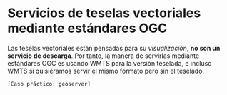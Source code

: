 # Servicios de teselas vectoriales mediante estándares OGC

Las teselas vectoriales están pensadas para su *visualización*, **no son un servicio de descarga**. Por tanto, la
manera de servirlas mediante estándares OGC es usando WMTS para la versión teselada, e incluso WMTS si quisiéramos
servir el mismo formato pero sin el teselado.



`[Caso práctico: geoserver]`
